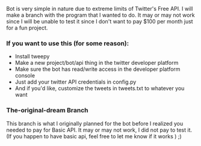 Bot is very simple in nature due to extreme limits of Twitter's Free API.
I will make a branch with the program that I wanted to do. It may or may not work since I will be unable to test it since I don't want to pay $100 per month just for a fun project.
### If you want to use this (for some reason):
- Install tweepy
- Make a new project/bot/api thing in the twitter developer platform
- Make sure the bot has read/write access in the developer platform console
- Just add your twitter API credentials in config.py
- And if you'd like, customize the tweets in tweets.txt to whatever you want

### The-original-dream Branch
This branch is what I originally planned for the bot before I realized you needed to pay for Basic API. 
It may or may not work, I did not pay to test it. (If you happen to have basic api, feel free to let me know if it works ) ;)
